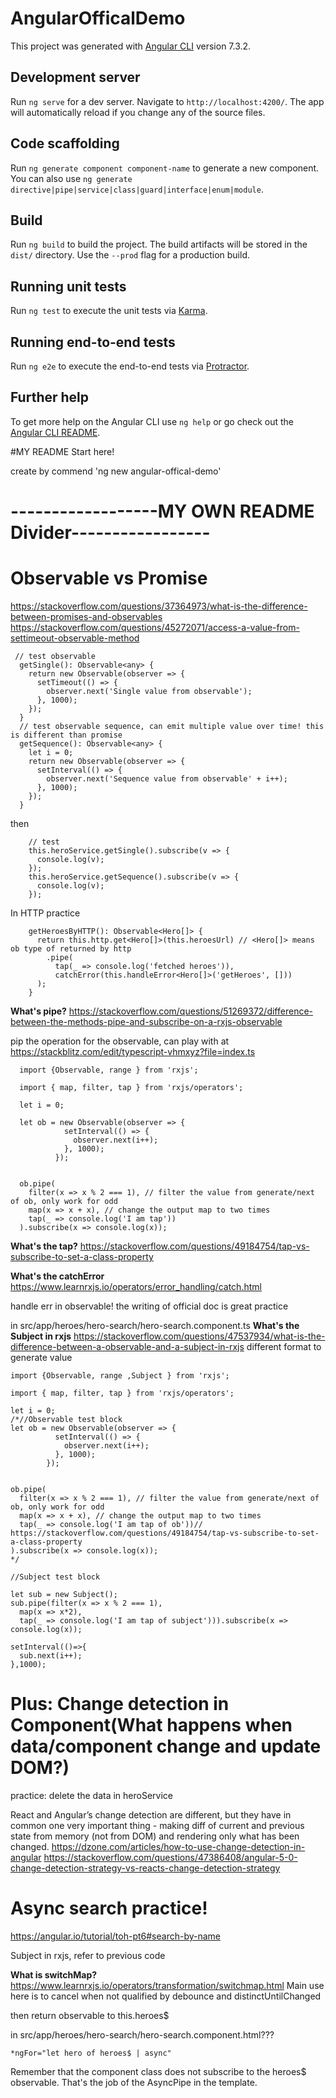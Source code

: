 # AngularOfficalDemo

This project was generated with [Angular CLI](https://github.com/angular/angular-cli) version 7.3.2.

## Development server

Run `ng serve` for a dev server. Navigate to `http://localhost:4200/`. The app will automatically reload if you change any of the source files.

## Code scaffolding

Run `ng generate component component-name` to generate a new component. You can also use `ng generate directive|pipe|service|class|guard|interface|enum|module`.

## Build

Run `ng build` to build the project. The build artifacts will be stored in the `dist/` directory. Use the `--prod` flag for a production build.

## Running unit tests

Run `ng test` to execute the unit tests via [Karma](https://karma-runner.github.io).

## Running end-to-end tests

Run `ng e2e` to execute the end-to-end tests via [Protractor](http://www.protractortest.org/).

## Further help

To get more help on the Angular CLI use `ng help` or go check out the [Angular CLI README](https://github.com/angular/angular-cli/blob/master/README.md).


#MY README Start here!

create by commend 'ng new angular-offical-demo'
# ------------------MY OWN README Divider-----------------

# Observable vs Promise
https://stackoverflow.com/questions/37364973/what-is-the-difference-between-promises-and-observables
https://stackoverflow.com/questions/45272071/access-a-value-from-settimeout-observable-method

    
     // test observable
      getSingle(): Observable<any> {
        return new Observable(observer => {
          setTimeout(() => {
            observer.next('Single value from observable');
          }, 1000);
        });
      }
      // test observable sequence, can emit multiple value over time! this is different than promise
      getSequence(): Observable<any> {
        let i = 0;
        return new Observable(observer => {
          setInterval(() => {
            observer.next('Sequence value from observable' + i++);
          }, 1000);
        });
      }

then 
    
        // test
        this.heroService.getSingle().subscribe(v => {
          console.log(v);
        });
        this.heroService.getSequence().subscribe(v => {
          console.log(v);
        });
      
  
 In HTTP practice
 
        getHeroesByHTTP(): Observable<Hero[]> {
          return this.http.get<Hero[]>(this.heroesUrl) // <Hero[]> means ob type of returned by http
            .pipe(
              tap(_ => console.log('fetched heroes')),
              catchError(this.handleError<Hero[]>('getHeroes', []))
          );
        } 

**What's pipe?**
https://stackoverflow.com/questions/51269372/difference-between-the-methods-pipe-and-subscribe-on-a-rxjs-observable

pip the operation for the observable, can play with at https://stackblitz.com/edit/typescript-vhmxyz?file=index.ts 

      import {Observable, range } from 'rxjs';
      
      import { map, filter, tap } from 'rxjs/operators';
      
      let i = 0;
      
      let ob = new Observable(observer => {
                setInterval(() => {
                  observer.next(i++);
                }, 1000);
              });
      
      
      ob.pipe(
        filter(x => x % 2 === 1), // filter the value from generate/next of ob, only work for odd
        map(x => x + x), // change the output map to two times
        tap(_ => console.log('I am tap'))
      ).subscribe(x => console.log(x));

**What's the tap?**
https://stackoverflow.com/questions/49184754/tap-vs-subscribe-to-set-a-class-property

**What's the catchError**
https://www.learnrxjs.io/operators/error_handling/catch.html

handle err in observable! the writing of official doc is great practice

in src/app/heroes/hero-search/hero-search.component.ts
**What's the Subject in rxjs**
https://stackoverflow.com/questions/47537934/what-is-the-difference-between-a-observable-and-a-subject-in-rxjs
different format to generate value
    
    import {Observable, range ,Subject } from 'rxjs';
    
    import { map, filter, tap } from 'rxjs/operators';
    
    let i = 0;
    /*//Observable test block
    let ob = new Observable(observer => {
              setInterval(() => {
                observer.next(i++);
              }, 1000);
            });
    
    
    ob.pipe(
      filter(x => x % 2 === 1), // filter the value from generate/next of ob, only work for odd
      map(x => x + x), // change the output map to two times
      tap(_ => console.log('I am tap of ob'))// https://stackoverflow.com/questions/49184754/tap-vs-subscribe-to-set-a-class-property
    ).subscribe(x => console.log(x));
    */
    
    //Subject test block
    
    let sub = new Subject();
    sub.pipe(filter(x => x % 2 === 1),
      map(x => x*2), 
      tap(_ => console.log('I am tap of subject'))).subscribe(x => console.log(x));
    
    setInterval(()=>{
      sub.next(i++);
    },1000);


# Plus: Change detection in Component(What happens when data/component change and update DOM?)
practice: delete the data in heroService

React and Angular’s change detection are different, but they have in common one very important thing - making diff of current and previous state from memory (not from DOM) and rendering only what has been changed.
https://dzone.com/articles/how-to-use-change-detection-in-angular
https://stackoverflow.com/questions/47386408/angular-5-0-change-detection-strategy-vs-reacts-change-detection-strategy

# Async search practice!
https://angular.io/tutorial/toh-pt6#search-by-name

Subject in rxjs, refer to previous code

**What is switchMap?**
https://www.learnrxjs.io/operators/transformation/switchmap.html
Main use here is to cancel when not qualified by debounce and distinctUntilChanged

then return observable to this.heroes$


in src/app/heroes/hero-search/hero-search.component.html???

    
    *ngFor="let hero of heroes$ | async"

Remember that the component class does not subscribe to the heroes$ observable. That's the job of the AsyncPipe in the template.
